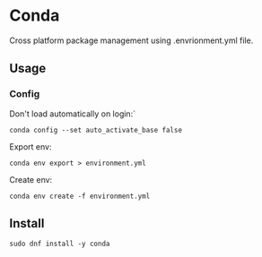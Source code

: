 # Conda

Cross platform package management using .envrionment.yml file.

## Usage

### Config

Don't load automatically on login:`

```shell
conda config --set auto_activate_base false
```

Export env:
```shell
conda env export > environment.yml
```

Create env:
```
conda env create -f environment.yml
```

## Install

```
sudo dnf install -y conda
```